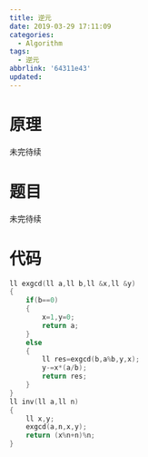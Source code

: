 ```yaml
---
title: 逆元
date: 2019-03-29 17:11:09
categories:
  - Algorithm
tags:
  - 逆元
abbrlink: '64311e43'
updated:
---
```

# 原理
未完待续
# 题目
未完待续
<!--more-->
# 代码
```cpp
ll exgcd(ll a,ll b,ll &x,ll &y)
{
    if(b==0)
    {
        x=1,y=0;
        return a;
    }
    else
    {
        ll res=exgcd(b,a%b,y,x);
        y-=x*(a/b);
        return res;
    }
}
ll inv(ll a,ll n)
{
    ll x,y;
    exgcd(a,n,x,y);
    return (x%n+n)%n;
}
```